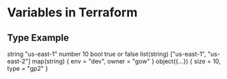 # Variables in Terraform

## Type	               Example
  string	             "us-east-1"
  number	             10
  bool	               true or false
  list(string)	       ["us-east-1", "us-east-2"]
  map(string)	         { env = "dev", owner = "gow" }
  object({...})	       { size = 10, type = "gp2" }
